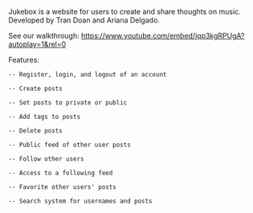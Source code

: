 Jukebox is a website for users to create and share thoughts on music. Developed by Tran Doan and Ariana Delgado.

See our walkthrough: https://www.youtube.com/embed/jqp3kgRPUgA?autoplay=1&rel=0

Features:

    -- Register, login, and logout of an account

    -- Create posts

    -- Set posts to private or public
  
    -- Add tags to posts
  
    -- Delete posts
  
    -- Public feed of other user posts

    -- Follow other users

    -- Access to a following feed
  
    -- Favorite other users' posts

    -- Search system for usernames and posts

